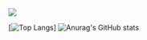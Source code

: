 <img src="https://capsule-render.vercel.app/api?type=venom&color=gradient&height=40&section=header&text=seocord&fontSize=35" />

[![Top Langs](https://github-readme-stats.vercel.app/api/top-langs/?username=seocord)]
![Anurag's GitHub stats](https://github-readme-stats.vercel.app/api?username=seocord&hide=contribs,prs&show_icons=true&theme=graywhite)

